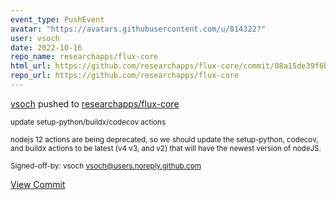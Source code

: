 ```yaml
---
event_type: PushEvent
avatar: "https://avatars.githubusercontent.com/u/814322?"
user: vsoch
date: 2022-10-16
repo_name: researchapps/flux-core
html_url: https://github.com/researchapps/flux-core/commit/08a15de39f6ba05586ecc2e891b3a088da57734f
repo_url: https://github.com/researchapps/flux-core
---
```


<a href='https://github.com/vsoch' target='_blank'>vsoch</a> pushed to <a href='https://github.com/researchapps/flux-core' target='_blank'>researchapps/flux-core</a>

<small>update setup-python/buildx/codecov actions

nodejs 12 actions are being deprecated, so
we should update the setup-python, codecov,
and buildx actions to be latest (v4 v3, and
v2) that will have the newest version of
nodeJS.

Signed-off-by: vsoch <vsoch@users.noreply.github.com></small>

<a href='https://github.com/researchapps/flux-core/commit/08a15de39f6ba05586ecc2e891b3a088da57734f' target='_blank'>View Commit</a>